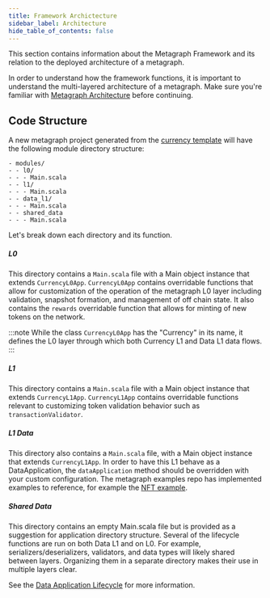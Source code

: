 ```yaml
---
title: Framework Archictecture
sidebar_label: Architecture
hide_table_of_contents: false
---
```


<intro-end />

This section contains information about the Metagraph Framework and its relation to the deployed architecture of a metagraph. 

In order to understand how the framework functions, it is important to understand the multi-layered architecture of a metagraph. Make sure you're familiar with [Metagraph Architecture](/metagraphs/concepts/architecture) before continuing. 

## Code Structure
A new metagraph project generated from the [currency template](https://github.com/Constellation-Labs/currency.g8) will have the following module directory structure: 

```
- modules/
- - l0/
- - - Main.scala
- - l1/
- - - Main.scala
- - data_l1/
- - - Main.scala
- - shared_data
- - - Main.scala
```

Let's break down each directory and its function. 

##### L0
This directory contains a `Main.scala` file with a Main object instance that extends `CurrencyL0App`. `CurrencyL0App` contains overridable functions that allow for customization of the operation of the metagraph L0 layer including validation, snapshot formation, and management of off chain state. It also contains the `rewards` overridable function that allows for minting of new tokens on the network. 

:::note
While the class `CurrencyL0App` has the "Currency" in its name, it defines the L0 layer through which both Currency L1 and Data L1 data flows. 
:::

##### L1
This directory contains a `Main.scala` file with a Main object instance that extends `CurrencyL1App`. `CurrencyL1App` contains overridable functions relevant to customizing token validation behavior such as `transactionValidator`. 

##### L1 Data
This directory also contains a `Main.scala` file, with a Main object instance that extends `CurrencyL1App`. In order to have this L1 behave as a DataApplication, the  `dataApplication` method should be overridden with your custom configuration. The metagraph examples repo has implemented examples to reference, for example the [NFT example](https://github.com/Constellation-Labs/metagraph-examples/blob/main/examples/nft/modules/data_l1/src/main/scala/com/my/nft/data_l1/Main.scala). 

##### Shared Data
This directory contains an empty Main.scala file but is provided as a suggestion for application directory structure. Several of the lifecycle functions are run on both Data L1 and on L0. For example, serializers/deserializers, validators, and data types will likely shared between layers. Organizing them in a separate directory makes their use in multiple layers clear. 

See the [Data Application Lifecycle](./data/lifecycle-functions) for more information. 
